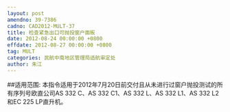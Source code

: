 ```yaml
---
layout: post
amendno: 39-7386
cadno: CAD2012-MULT-37
title: 检查紧急出口可抛投窗户面板
date: 2012-08-24 00:00:00 +0800
effdate: 2012-08-27 00:00:00 +0800
tag: MULT
categories: 民航中南地区管理局适航审定处
author: 朱江
---
```


##适用范围:
本指令适用于2012年7月20日前交付且从未进行过窗户抛投测试的所有序列号欧直公司AS 332 C、AS 332 C1、AS 332 L、AS 332 L1、AS 332 L2和EC 225 LP直升机。

